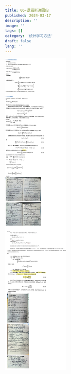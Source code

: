```yaml
---
title: 06-逻辑斯谛回归
published: 2024-03-17
description: ''
image: ''
tags: []
category: '统计学习方法'
draft: false 
lang: ''
---
```

![](./assets/images/2010d1712ec4b30d9a6d4acc3cb0e93-1.png)